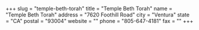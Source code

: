 +++
slug = "temple-beth-torah"
title = "Temple Beth Torah"
name = "Temple Beth Torah"
address = "7620 Foothill Road"
city = "Ventura"
state = "CA"
postal = "93004"
website = ""
phone = "805-647-4181"
fax = ""
+++
